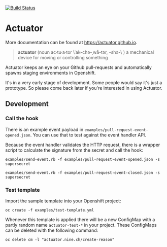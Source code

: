[![Build Status](https://travis-ci.org/ninech/actuator.svg?branch=master)](https://travis-ci.org/ninech/actuator)

# Actuator

More documentation can be found at https://actuator.github.io.

> **actuator** (noun  ac·tu·a·tor \ˈak-chə-ˌwā-tər, -shə-\ ) a mechanical device for moving or controlling something

Actuator keeps an eye on your Github pull-requests and automatically spawns staging environments in Openshift.

It's in a very early stage of development. Some people would say it's just a prototype. So please come back later if you're interested in using Actuator.


## Development

### Call the hook

There is an example event payload in `examples/pull-request-event-opened.json`. You can use that to test against the event handler API.

Because the event handler validates the HTTP request, there is a wrapper script to calculate the signature from the secret and call the hook:

    examples/send-event.rb -f examples/pull-request-event-opened.json -s supersecret

    examples/send-event.rb -f examples/pull-request-event-closed.json -s supersecret

### Test template

Import the sample template into your Openshift project:

    oc create -f examples/test-template.yml

Whenever this template is applied there will be a new ConfigMap with a partly random name `actuator-test-*` in your project. These ConfigMaps can be deleted with the following command:

    oc delete cm -l "actuator.nine.ch/create-reason"
